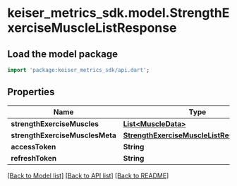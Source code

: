 # keiser_metrics_sdk.model.StrengthExerciseMuscleListResponse

## Load the model package
```dart
import 'package:keiser_metrics_sdk/api.dart';
```

## Properties
Name | Type | Description | Notes
------------ | ------------- | ------------- | -------------
**strengthExerciseMuscles** | [**List&lt;MuscleData&gt;**](MuscleData.md) |  | 
**strengthExerciseMusclesMeta** | [**StrengthExerciseMuscleListResponseMeta**](StrengthExerciseMuscleListResponseMeta.md) |  | 
**accessToken** | **String** |  | [optional] 
**refreshToken** | **String** |  | [optional] 

[[Back to Model list]](../README.md#documentation-for-models) [[Back to API list]](../README.md#documentation-for-api-endpoints) [[Back to README]](../README.md)


